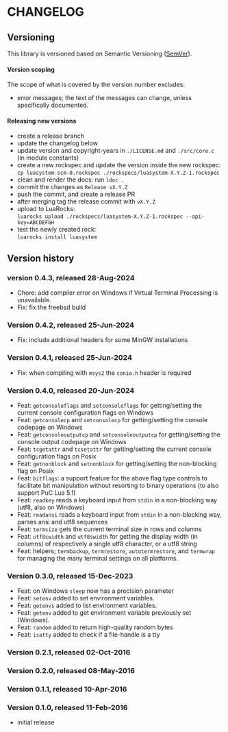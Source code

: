 # CHANGELOG

## Versioning

This library is versioned based on Semantic Versioning ([SemVer](https://semver.org/)).

#### Version scoping

The scope of what is covered by the version number excludes:

- error messages; the text of the messages can change, unless specifically documented.

#### Releasing new versions

- create a release branch
- update the changelog below
- update version and copyright-years in `./LICENSE.md` and `./src/core.c` (in module constants)
- create a new rockspec and update the version inside the new rockspec:<br/>
  `cp luasystem-scm-0.rockspec ./rockspecs/luasystem-X.Y.Z-1.rockspec`
- clean and render the docs: run `ldoc .`
- commit the changes as `Release vX.Y.Z`
- push the commit, and create a release PR
- after merging tag the release commit with `vX.Y.Z`
- upload to LuaRocks:<br/>
  `luarocks upload ./rockspecs/luasystem-X.Y.Z-1.rockspec --api-key=ABCDEFGH`
- test the newly created rock:<br/>
  `luarocks install luasystem`

## Version history

### version 0.4.3, released 28-Aug-2024

- Chore: add compiler error on Windows if Virtual Terminal Processing is unavailable.
- Fix: fix the freebsd build

### Version 0.4.2, released 25-Jun-2024

- Fix: include additional headers for some MinGW installations

### Version 0.4.1, released 25-Jun-2024

- Fix: when compiling with `msys2` the `conio.h` header is required

### Version 0.4.0, released 20-Jun-2024

- Feat: `getconsoleflags` and `setconsoleflags` for getting/setting the current console configuration flags on Windows
- Feat: `getconsolecp` and `setconsolecp` for getting/setting the console codepage on Windows
- Feat: `getconsoleoutputcp` and `setconsoleoutputcp` for getting/setting the console output codepage on Windows
- Feat: `tcgetattr` and `tcsetattr` for getting/setting the current console configuration flags on Posix
- Feat: `getnonblock` and `setnonblock` for getting/setting the non-blocking flag on Posix
- Feat: `bitflags`: a support feature for the above flag type controls to facilitate bit manipulation without resorting to binary operations (to also support PuC Lua 5.1)
- Feat: `readkey` reads a keyboard input from `stdin` in a non-blocking way (utf8, also on Windows)
- Feat: `readansi` reads a keyboard input from `stdin` in a non-blocking way, parses ansi and utf8 sequences
- Feat: `termsize` gets the current terminal size in rows and columns
- Feat: `utf8cwidth` and `utf8swidth` for getting the display width (in columns) of respectively a single utf8 character, or a utf8 string
- Feat: helpers; `termbackup`, `termrestore`, `autotermrestore`, and `termwrap` for managing the many terminal settings on all platforms.

### Version 0.3.0, released 15-Dec-2023

- Feat: on Windows `sleep` now has a precision parameter
- Feat: `setenv` added to set environment variables.
- Feat: `getenvs` added to list environment variables.
- Feat: `getenv` added to get environment variable previously set (Windows).
- Feat: `random` added to return high-quality random bytes
- Feat: `isatty` added to check if a file-handle is a tty

### Version 0.2.1, released 02-Oct-2016

### Version 0.2.0, released 08-May-2016

### Version 0.1.1, released 10-Apr-2016

### Version 0.1.0, released 11-Feb-2016

- initial release
